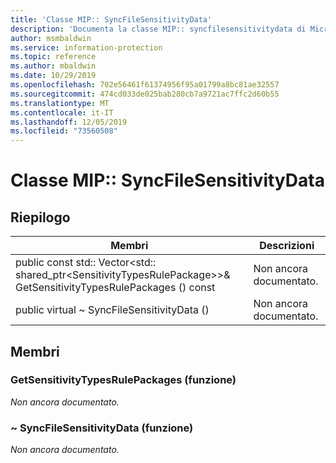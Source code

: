 ```yaml
---
title: 'Classe MIP:: SyncFileSensitivityData'
description: 'Documenta la classe MIP:: syncfilesensitivitydata di Microsoft Information Protection (MIP) SDK.'
author: msmbaldwin
ms.service: information-protection
ms.topic: reference
ms.author: mbaldwin
ms.date: 10/29/2019
ms.openlocfilehash: 702e56461f61374956f95a01799a8bc81ae32557
ms.sourcegitcommit: 474cd033de025bab280cb7a9721ac7ffc2d60b55
ms.translationtype: MT
ms.contentlocale: it-IT
ms.lasthandoff: 12/05/2019
ms.locfileid: "73560508"
---
```

# <a name="class-mipsyncfilesensitivitydata"></a>Classe MIP:: SyncFileSensitivityData 
  
## <a name="summary"></a>Riepilogo
 Membri                        | Descrizioni                                
--------------------------------|---------------------------------------------
public const std:: Vector\<std:: shared_ptr\<SensitivityTypesRulePackage\>\>& GetSensitivityTypesRulePackages () const  | Non ancora documentato.
public virtual ~ SyncFileSensitivityData ()  | Non ancora documentato.
  
## <a name="members"></a>Membri
  
### <a name="getsensitivitytypesrulepackages-function"></a>GetSensitivityTypesRulePackages (funzione)
_Non ancora documentato._

  
### <a name="syncfilesensitivitydata-function"></a>~ SyncFileSensitivityData (funzione)
_Non ancora documentato._
